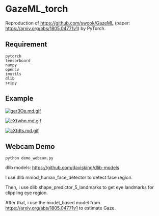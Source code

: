 # GazeML_torch
Reproduction of https://github.com/swook/GazeML (paper: https://arxiv.org/abs/1805.04771v1) by PyTorch.

## Requirement
```
pytorch
tensorboard
numpy
opencv
imutils
dlib
scipy
```

## Example
[![ger3Oe.md.gif](https://z3.ax1x.com/2021/05/03/ger3Oe.md.gif)](https://imgtu.com/i/ger3Oe)

[![cXfwhn.md.gif](https://z3.ax1x.com/2021/04/23/cXfwhn.md.gif)](https://imgtu.com/i/cXfwhn)

[![cXfdts.md.gif](https://z3.ax1x.com/2021/04/23/cXfdts.md.gif)](https://imgtu.com/i/cXfdts)

## Webcam Demo
```
python demo_webcam.py
```
dlib models: https://github.com/davisking/dlib-models

I use dlib mmod_human_face_detector to detect face region.

Then, i use dlib shape_predictor_5_landmarks to get eye landmarks for clippling eye region.

After that, i use the model_based model from https://arxiv.org/abs/1805.04771v1 to estimate Gaze.

